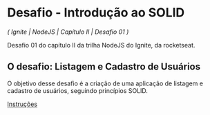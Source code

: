 # Desafio - Introdução ao SOLID

_( Ignite | NodeJS | Capítulo II | Desafio 01 )_


Desafio 01 do capítulo II da trilha NodeJS do Ignite, da rocketseat.

## O desafio: Listagem e Cadastro de Usuários

O objetivo desse desafio é a criação de uma aplicação de listagem e cadastro de usuários, seguindo princípios SOLID.

[Instruções](https://www.notion.so/Desafio-01-Introdu-o-ao-SOLID-3b9be286fac0482ca3b275473ddd2d72)